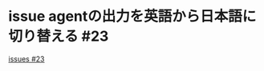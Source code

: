 # issue agentの出力を英語から日本語に切り替える #23
[issues #23](https://github.com/cat2151/cat-file-watcher/issues/23)


